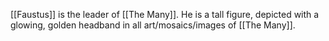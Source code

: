 [[Faustus]] is the leader of [[The Many]]. He is a tall figure, depicted with a glowing, golden headband in all art/mosaics/images of [[The Many]]. 